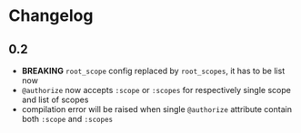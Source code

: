 # Changelog

## 0.2

* **BREAKING** `root_scope` config replaced by `root_scopes`, it has to be list now
* `@authorize` now accepts `:scope` or `:scopes` for respectively single scope and list of scopes
* compilation error will be raised when single `@authorize` attribute contain both `:scope` and `:scopes`
